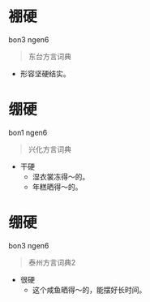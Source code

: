 # 䙀硬
bon3 ngen6
> 东台方言词典
- 形容坚硬结实。

# 绷硬
bon1 ngen6
> 兴化方言词典
- 干硬
  - 湿衣裳冻得～的。
  - 年糕晒得～的。

# 绷硬
bon3 ngen6
> 泰州方言词典2
- 很硬
  - 这个咸鱼晒得～的，能摆好长时间。
